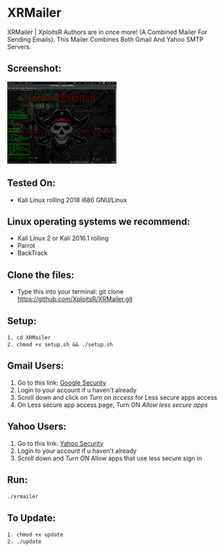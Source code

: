 # XRMailer
   XRMailer | XploitsR Authors are in once more! (A Combined Mailer For Sending Emails).
   This Mailer Combines Both Gmail And Yahoo SMTP Servers.

## Screenshot:
   <img src="https://raw.githubusercontent.com/XploitsR/XRMailer/master/sample.png" width="50%">

## Tested On:
   * Kali Linux rolling 2018 i686 GNU/Linux

## Linux operating systems we recommend:
   - Kali Linux 2 or Kali 2016.1 rolling 
   - Parrot 
   - BackTrack 

## Clone the files:
   * Type this into your terminal: git clone https://github.com/XploitsR/XRMailer.git

## Setup:
    1. cd XRMailer
    2. chmod +x setup.sh && ./setup.sh

## Gmail Users:
   1. Go to this link: [Google Security](https://myaccount.google.com/security)
   2. Login to your account if u haven't already
   3. Scroll down and click on *Turn on access* for Less secure apps access
   4. On Less secure app access page, Turn ON *Allow less secure apps*

## Yahoo Users:
   1. Go to this link: [Yahoo Security](https://login.yahoo.com/account/security)
   2. Login to your account if u haven't already
   3. Scroll down and *Turn ON* Allow apps that use less secure sign in

## Run:
    ./xrmailer
   
## To Update:
    1. chmod +x update
    2. ./update
